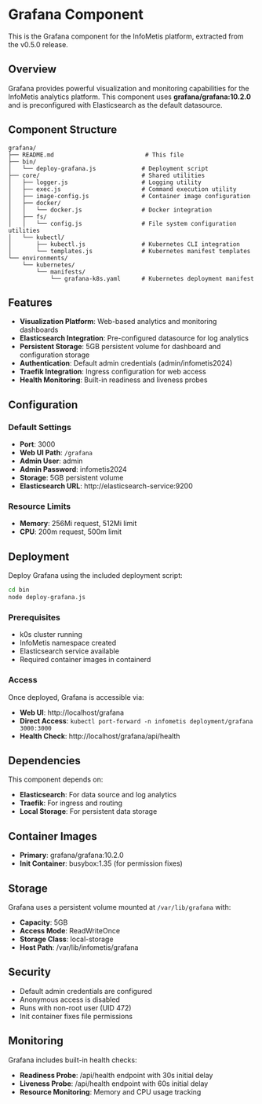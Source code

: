 # Grafana Component

This is the Grafana component for the InfoMetis platform, extracted from the v0.5.0 release.

## Overview

Grafana provides powerful visualization and monitoring capabilities for the InfoMetis analytics platform. This component uses **grafana/grafana:10.2.0** and is preconfigured with Elasticsearch as the default datasource.

## Component Structure

```
grafana/
├── README.md                          # This file
├── bin/
│   └── deploy-grafana.js             # Deployment script
├── core/                             # Shared utilities
│   ├── logger.js                     # Logging utility
│   ├── exec.js                       # Command execution utility
│   ├── image-config.js               # Container image configuration
│   ├── docker/
│   │   └── docker.js                 # Docker integration
│   ├── fs/
│   │   └── config.js                 # File system configuration utilities
│   └── kubectl/
│       ├── kubectl.js                # Kubernetes CLI integration
│       └── templates.js              # Kubernetes manifest templates
└── environments/
    └── kubernetes/
        └── manifests/
            └── grafana-k8s.yaml      # Kubernetes deployment manifest
```

## Features

- **Visualization Platform**: Web-based analytics and monitoring dashboards
- **Elasticsearch Integration**: Pre-configured datasource for log analytics
- **Persistent Storage**: 5GB persistent volume for dashboard and configuration storage
- **Authentication**: Default admin credentials (admin/infometis2024)
- **Traefik Integration**: Ingress configuration for web access
- **Health Monitoring**: Built-in readiness and liveness probes

## Configuration

### Default Settings
- **Port**: 3000
- **Web UI Path**: `/grafana`
- **Admin User**: admin
- **Admin Password**: infometis2024
- **Storage**: 5GB persistent volume
- **Elasticsearch URL**: http://elasticsearch-service:9200

### Resource Limits
- **Memory**: 256Mi request, 512Mi limit
- **CPU**: 200m request, 500m limit

## Deployment

Deploy Grafana using the included deployment script:

```bash
cd bin
node deploy-grafana.js
```

### Prerequisites
- k0s cluster running
- InfoMetis namespace created
- Elasticsearch service available
- Required container images in containerd

### Access

Once deployed, Grafana is accessible via:
- **Web UI**: http://localhost/grafana
- **Direct Access**: `kubectl port-forward -n infometis deployment/grafana 3000:3000`
- **Health Check**: http://localhost/grafana/api/health

## Dependencies

This component depends on:
- **Elasticsearch**: For data source and log analytics
- **Traefik**: For ingress and routing
- **Local Storage**: For persistent data storage

## Container Images

- **Primary**: grafana/grafana:10.2.0
- **Init Container**: busybox:1.35 (for permission fixes)

## Storage

Grafana uses a persistent volume mounted at `/var/lib/grafana` with:
- **Capacity**: 5GB
- **Access Mode**: ReadWriteOnce
- **Storage Class**: local-storage
- **Host Path**: /var/lib/infometis/grafana

## Security

- Default admin credentials are configured
- Anonymous access is disabled
- Runs with non-root user (UID 472)
- Init container fixes file permissions

## Monitoring

Grafana includes built-in health checks:
- **Readiness Probe**: /api/health endpoint with 30s initial delay
- **Liveness Probe**: /api/health endpoint with 60s initial delay
- **Resource Monitoring**: Memory and CPU usage tracking